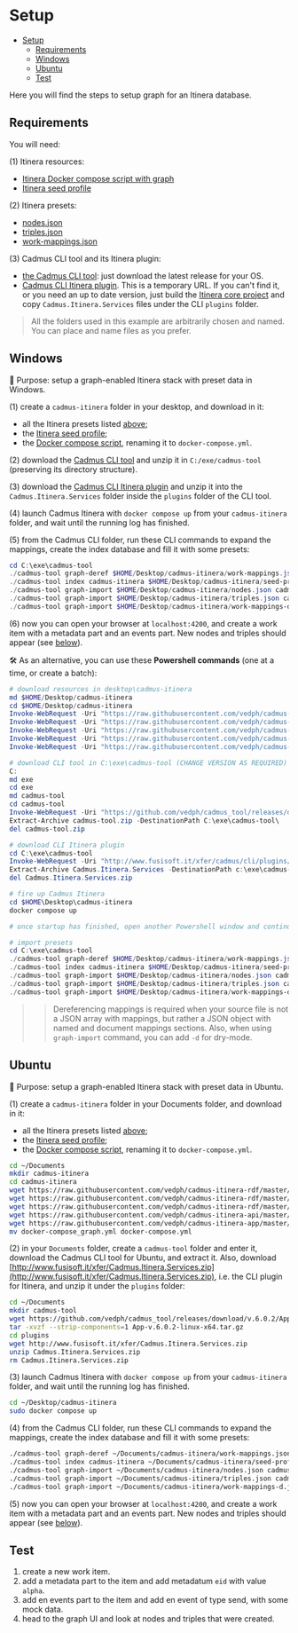 # Setup

- [Setup](#setup)
  - [Requirements](#requirements)
  - [Windows](#windows)
  - [Ubuntu](#ubuntu)
  - [Test](#test)

Here you will find the steps to setup graph for an Itinera database.

## Requirements

You will need:

(1) Itinera resources:

- [Itinera Docker compose script with graph](https://github.com/vedph/cadmus-itinera-app/blob/master/docker-compose_graph.yml)
- [Itinera seed profile](https://github.com/vedph/cadmus-itinera-api/blob/master/CadmusItineraApi/wwwroot/seed-profile.json)

(2) Itinera presets:

- [nodes.json](nodes.json)
- [triples.json](triples.json)
- [work-mappings.json](work-mappings.json)

(3) Cadmus CLI tool and its Itinera plugin:

- [the Cadmus CLI tool](https://github.com/vedph/cadmus_tool/releases): just download the latest release for your OS.
- [Cadmus CLI Itinera plugin](http://www.fusisoft.it/xfer/cadmus/cli/plugins/Cadmus.Itinera.Services.zip). This is a temporary URL. If you can't find it, or you need an up to date version, just build the [Itinera core project](https://github.com/vedph/cadmus-itinera) and copy `Cadmus.Itinera.Services` files under the CLI `plugins` folder.

>All the folders used in this example are arbitrarily chosen and named. You can place and name files as you prefer.

## Windows

🎯 Purpose: setup a graph-enabled Itinera stack with preset data in Windows.

(1) create a `cadmus-itinera` folder in your desktop, and download in it:

- all the Itinera presets listed [above](#requirements);
- the [Itinera seed profile](https://github.com/vedph/cadmus-itinera-api/blob/master/CadmusItineraApi/wwwroot/seed-profile.json);
- the [Docker compose script](https://github.com/vedph/cadmus-itinera-app/blob/master/docker-compose_graph.yml), renaming it to `docker-compose.yml`.

(2) download the [Cadmus CLI tool](https://github.com/vedph/cadmus_tool/releases) and unzip it in `C:/exe/cadmus-tool` (preserving its directory structure).

(3) download the [Cadmus CLI Itinera plugin](http://www.fusisoft.it/xfer/cadmus/cli/plugins/Cadmus.Itinera.Services.zip) and unzip it into the `Cadmus.Itinera.Services` folder inside the `plugins` folder of the CLI tool.

(4) launch Cadmus Itinera with `docker compose up` from your `cadmus-itinera` folder, and wait until the running log has finished.

(5) from the Cadmus CLI folder, run these CLI commands to expand the mappings, create the index database and fill it with some presets:

```ps1
cd C:\exe\cadmus-tool
./cadmus-tool graph-deref $HOME/Desktop/cadmus-itinera/work-mappings.json $HOME/Desktop/cadmus-itinera/work-mappings-d.json
./cadmus-tool index cadmus-itinera $HOME/Desktop/cadmus-itinera/seed-profile.json
./cadmus-tool graph-import $HOME/Desktop/cadmus-itinera/nodes.json cadmus-itinera -t repository-provider.itinera
./cadmus-tool graph-import $HOME/Desktop/cadmus-itinera/triples.json cadmus-itinera -t repository-provider.itinera -m t
./cadmus-tool graph-import $HOME/Desktop/cadmus-itinera/work-mappings-d.json cadmus-itinera -t repository-provider.itinera -m m
```

(6) now you can open your browser at `localhost:4200`, and create a work item with a metadata part and an events part. New nodes and triples should appear (see [below](#test)).

🛠️ As an alternative, you can use these **Powershell commands** (one at a time, or create a batch):

```ps1
# download resources in desktop\cadmus-itinera
md $HOME/Desktop/cadmus-itinera
cd $HOME/Desktop/cadmus-itinera
Invoke-WebRequest -Uri "https://raw.githubusercontent.com/vedph/cadmus-itinera-rdf/master/nodes.json" -OutFile nodes.json
Invoke-WebRequest -Uri "https://raw.githubusercontent.com/vedph/cadmus-itinera-rdf/master/triples.json" -OutFile triples.json
Invoke-WebRequest -Uri "https://raw.githubusercontent.com/vedph/cadmus-itinera-rdf/master/work-mappings.json" -OutFile work-mappings.json
Invoke-WebRequest -Uri "https://raw.githubusercontent.com/vedph/cadmus-itinera-api/master/CadmusItineraApi/wwwroot/seed-profile.json" -OutFile seed-profile.json
Invoke-WebRequest -Uri "https://raw.githubusercontent.com/vedph/cadmus-itinera-app/master/docker-compose_graph.yml" -OutFile "docker-compose.yml"

# download CLI tool in C:\exe\cadmus-tool (CHANGE VERSION AS REQUIRED)
C:
md exe
cd exe
md cadmus-tool
cd cadmus-tool
Invoke-WebRequest -Uri "https://github.com/vedph/cadmus_tool/releases/download/v.6.0.2/App-v.6.0.2-win-x64.zip" -OutFile cadmus-tool.zip
Extract-Archive cadmus-tool.zip -DestinationPath C:\exe\cadmus-tool\
del cadmus-tool.zip

# download CLI Itinera plugin
cd C:\exe\cadmus-tool
Invoke-WebRequest -Uri "http://www.fusisoft.it/xfer/cadmus/cli/plugins/Cadmus.Itinera.Services.zip" -OutFile Cadmus.Itinera.Services.zip
Extract-Archive Cadmus.Itinera.Services -DestinationPath c:\exe\cadmus-tool\plugins\Cadmus.Itinera.Services\
del Cadmus.Itinera.Services.zip

# fire up Cadmus Itinera
cd $HOME\Desktop\cadmus-itinera
docker compose up

# once startup has finished, open another Powershell window and continue...

# import presets
cd C:\exe\cadmus-tool
./cadmus-tool graph-deref $HOME/Desktop/cadmus-itinera/work-mappings.json $HOME/Desktop/cadmus-itinera/work-mappings-d.json
./cadmus-tool index cadmus-itinera $HOME/Desktop/cadmus-itinera/seed-profile.json
./cadmus-tool graph-import $HOME/Desktop/cadmus-itinera/nodes.json cadmus-itinera -t repository-provider.itinera
./cadmus-tool graph-import $HOME/Desktop/cadmus-itinera/triples.json cadmus-itinera -t repository-provider.itinera -m t
./cadmus-tool graph-import $HOME/Desktop/cadmus-itinera/work-mappings-d.json cadmus-itinera -t repository-provider.itinera -m m
```

>>Dereferencing mappings is required when your source file is not a JSON array with mappings, but rather a JSON object with named and document mappings sections. Also, when using `graph-import` command, you can add `-d` for dry-mode.

## Ubuntu

🎯 Purpose: setup a graph-enabled Itinera stack with preset data in Ubuntu.

(1) create a `cadmus-itinera` folder in your Documents folder, and download in it:

- all the Itinera presets listed [above](#requirements);
- the [Itinera seed profile](https://github.com/vedph/cadmus-itinera-api/blob/master/CadmusItineraApi/wwwroot/seed-profile.json);
- the [Docker compose script](https://github.com/vedph/cadmus-itinera-app/blob/master/docker-compose_graph.yml), renaming it to `docker-compose.yml`.

```bash
cd ~/Documents
mkdir cadmus-itinera
cd cadmus-itinera
wget https://raw.githubusercontent.com/vedph/cadmus-itinera-rdf/master/nodes.json
wget https://raw.githubusercontent.com/vedph/cadmus-itinera-rdf/master/triples.json
wget https://raw.githubusercontent.com/vedph/cadmus-itinera-rdf/master/work-mappings.json
wget https://raw.githubusercontent.com/vedph/cadmus-itinera-api/master/CadmusItineraApi/wwwroot/seed-profile.json
wget https://raw.githubusercontent.com/vedph/cadmus-itinera-app/master/docker-compose_graph.yml
mv docker-compose_graph.yml docker-compose.yml
```

(2) in your `Documents` folder, create a `cadmus-tool` folder and enter it, download the Cadmus CLI tool for Ubuntu, and extract it. Also, download [http://www.fusisoft.it/xfer/Cadmus.Itinera.Services.zip](http://www.fusisoft.it/xfer/Cadmus.Itinera.Services.zip), i.e. the CLI plugin for Itinera, and unzip it under the `plugins` folder:

```bash
cd ~/Documents
mkdir cadmus-tool
wget https://github.com/vedph/cadmus_tool/releases/download/v.6.0.2/App-v.6.0.2-linux-x64.tar.gz
tar -xvzf --strip-components=1 App-v.6.0.2-linux-x64.tar.gz
cd plugins
wget http://www.fusisoft.it/xfer/Cadmus.Itinera.Services.zip
unzip Cadmus.Itinera.Services.zip
rm Cadmus.Itinera.Services.zip
```

(3) launch Cadmus Itinera with `docker compose up` from your `cadmus-itinera` folder, and wait until the running log has finished.

```bash
cd ~/Desktop/cadmus-itinera
sudo docker compose up
```

(4) from the Cadmus CLI folder, run these CLI commands to expand the mappings, create the index database and fill it with some presets:

```bash
./cadmus-tool graph-deref ~/Documents/cadmus-itinera/work-mappings.json ~/Documents/cadmus-itinera/work-mappings-d.json
./cadmus-tool index cadmus-itinera ~/Documents/cadmus-itinera/seed-profile.json
./cadmus-tool graph-import ~/Documents/cadmus-itinera/nodes.json cadmus-itinera -t repository-provider.itinera
./cadmus-tool graph-import ~/Documents/cadmus-itinera/triples.json cadmus-itinera -t repository-provider.itinera -m t
./cadmus-tool graph-import ~/Documents/cadmus-itinera/work-mappings-d.json cadmus-itinera -t repository-provider.itinera -m m
```

(5) now you can open your browser at `localhost:4200`, and create a work item with a metadata part and an events part. New nodes and triples should appear (see [below](#test)).

## Test

1. create a new work item.
2. add a metadata part to the item and add metadatum `eid` with value `alpha`.
3. add en events part to the item and add en event of type send, with some mock data.
4. head to the graph UI and look at nodes and triples that were created.
